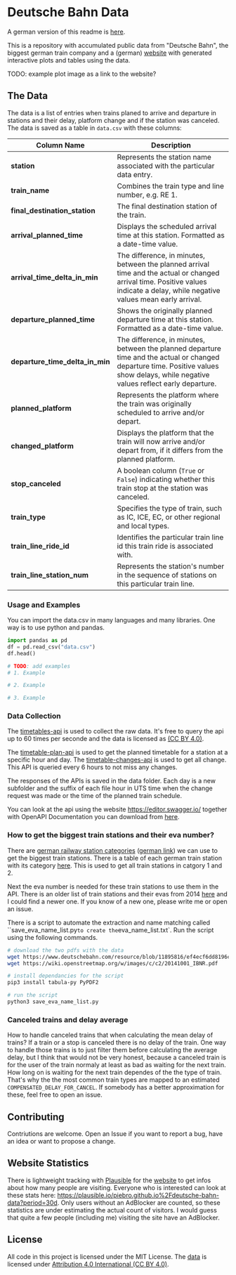 # Deutsche Bahn Data

A german version of this readme is [here](README_de.md).

This is a repository with accumulated public data from "Deutsche Bahn", the biggest german train company and a (german) [website](piebro.github.io/deutsche-bahn-data) with generated interactive plots and tables using the data.

TODO: example plot image as a link to the website?

## The Data

The data is a list of entries when trains planed to arrive and departure in stations and their delay, platform change and if the station was canceled. The data is saved as a table in `data.csv` with these columns:

| Column Name              | Description                                                                                           |
|--------------------------|-------------------------------------------------------------------------------------------------------|
| **station**              | Represents the station name associated with the particular data entry.                               |
| **train_name**           | Combines the train type and line number, e.g. RE 1.                            |
| **final_destination_station** | The final destination station of the train.          |
| **arrival_planned_time** | Displays the scheduled arrival time at this station. Formatted as a date-time value. |
| **arrival_time_delta_in_min** | The difference, in minutes, between the planned arrival time and the actual or changed arrival time. Positive values indicate a delay, while negative values mean early arrival. |
| **departure_planned_time** | Shows the originally planned departure time at this station. Formatted as a date-time value.      |
| **departure_time_delta_in_min** | The difference, in minutes, between the planned departure time and the actual or changed departure time. Positive values show delays, while negative values reflect early departure. |
| **planned_platform**     | Represents the platform where the train was originally scheduled to arrive and/or depart.            |
| **changed_platform**     | Displays the platform that the train will now arrive and/or depart from, if it differs from the planned platform. |
| **stop_canceled**        | A boolean column (`True` or `False`) indicating whether this train stop at the station was canceled. |
| **train_type**           | Specifies the type of train, such as IC, ICE, EC, or other regional and local types.                  |
| **train_line_ride_id**        | Identifies the particular train line id this train ride is associated with.                                  |
| **train_line_station_num** | Represents the station's number in the sequence of stations on this particular train line.     |

### Usage and Examples

You can import the data.csv in many languages and many libraries. One way is to use python and pandas.

```python
import pandas as pd
df = pd.read_csv("data.csv")
df.head()

# TODO: add examples
# 1. Example

# 2. Example

# 3. Example

```



### Data Collection

The [timetables-api](https://developers.deutschebahn.com/db-api-marketplace/apis/product/timetables) is used to collect the raw data. It's free to query the api up to 60 times per seconde and the data is licensed as [(CC BY 4.0)](https://creativecommons.org/licenses/by/4.0/).

The [timetable-plan-api](https://developers.deutschebahn.com/db-api-marketplace/apis/product/timetables/api/26494#/Timetables_10213/operation/%2Fplan%2F{evaNo}%2F{date}%2F{hour}/get) is used to get the planned timetable for a station at a specific hour and day. The [timetable-changes-api](https://developers.deutschebahn.com/db-api-marketplace/apis/product/timetables/api/26494#/Timetables_10213/operation/%2Ffchg%2F{evaNo}/get) is used to get all change. This API is queried every 6 hours to not miss any changes.

The responses of the APIs is saved in the data folder. Each day is a new subfolder and the suffix of each file hour in UTS time when the change request was made or the time of the planned train schedule.

You can look at the api using the website https://editor.swagger.io/ together with OpenAPI Documentation you can download from [here](https://developers.deutschebahn.com/db-api-marketplace/apis/product/timetables/api/26494#/Timetables_10213/overview).

### How to get the biggest train stations and their eva number?

There are [german railway station categories](https://en.wikipedia.org/wiki/German_railway_station_categories) ([german link](https://de.wikipedia.org/wiki/Preisklasse)) we can use to get the biggest train stations. There is a table of each german train station with its category [here](https://www.deutschebahn.com/resource/blob/11895816/ef4ecf6dd8196c7db3ab45609d8a2034/Stationspreisliste-2024-data.pdf). This is used to get all train stations in catgory 1 and 2.

Next the eva number is needed for these train stations to use them in the API. There is an older list of train stations and their evas from 2014 [here](https://wiki.openstreetmap.org/w/images/c/c2/20141001_IBNR.pdf) and I could find a newer one. If you know of a new one, please write me or open an issue.

There is a script to automate the extraction and name matching called ``save_eva_name_list.py` to create the `eva_name_list.txt`. Run the script using the following commands.

```bash
# download the two pdfs with the data
wget https://www.deutschebahn.com/resource/blob/11895816/ef4ecf6dd8196c7db3ab45609d8a2034/Stationspreisliste-2024-data.pdf
wget https://wiki.openstreetmap.org/w/images/c/c2/20141001_IBNR.pdf

# install dependancies for the script
pip3 install tabula-py PyPDF2

# run the script
python3 save_eva_name_list.py
```

### Canceled trains and delay average

How to handle canceled trains that when calculating the mean delay of trains? If a train or a stop is canceled there is no delay of the train. One way to handle those trains is to just filter them before calculating the average delay, but I think that would not be very honest, because a canceled train is for the user of the train normaly at least as bad as waiting for the next train. How long on is waiting for the next train dependes of the the type of train. That's why the the most common train types are mapped to an estimated `COMPENSATED_DELAY_FOR_CANCEL`. If somebody has a better approximation for these, feel free to open an issue.

## Contributing

Contriutions are welcome. Open an Issue if you want to report a bug, have an idea or want to propose a change.

## Website Statistics

<!--TODO: add this to the website <script defer data-domain="piebro.github.io/deutsche-bahn-data" src="https://plausible.io/js/script.js"></script> -->

There is lightweight tracking with [Plausible](https://plausible.io/about) for the [website](https://piebro.github.io/deutsche-bahn-data/) to get infos about how many people are visiting. Everyone who is interested can look at these stats here: https://plausible.io/piebro.github.io%2Fdeutsche-bahn-data?period=30d. Only users without an AdBlocker are counted, so these statistics are under estimating the actual count of visitors. I would guess that quite a few people (including me) visiting the site have an AdBlocker.

## License

All code in this project is licensed under the MIT License. The [data](https://developers.deutschebahn.com/db-api-marketplace/apis/product/timetables) is licensed under [Attribution 4.0 International (CC BY 4.0)](https://creativecommons.org/licenses/by/4.0/).
